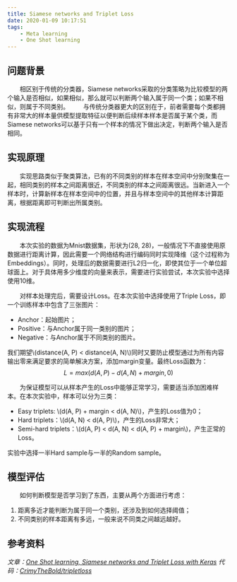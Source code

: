 ```yaml
---
title: Siamese networks and Triplet Loss
date: 2020-01-09 10:17:51
tags: 
    - Meta learning 
    - One Shot learning
---
```


<script type="text/javascript"
   src="https://cdn.mathjax.org/mathjax/latest/MathJax.js?config=TeX-AMS-MML_HTMLorMML">
</script>

## 问题背景
 
&emsp;&emsp;相区别于传统的分类器，Siamese networks采取的分类策略为比较模型的两个输入是否相似，如果相似，那么就可以判断两个输入属于同一个类；如果不相似，则属于不同类别。
&emsp;&emsp;与传统分类器更大的区别在于，前者需要每个类都拥有非常大的样本量供模型提取特征以便判断后续样本样本是否属于某个类，而Siamese networks可以基于只有一个样本的情况下做出决定，判断两个输入是否相同。

## 实现原理

&emsp;&emsp;实现思路类似于聚类算法，已有的不同类别的样本在样本空间中分别聚集在一起，相同类别的样本之间距离很近，不同类别的样本之间距离很远。当新进入一个样本时，计算新样本在样本空间中的位置，并且与样本空间中的其他样本计算距离，根据距离即可判断出所属类别。

## 实现流程

&emsp;&emsp;本次实验的数据为Mnist数据集，形状为(28, 28)，一般情况下不直接使用原数据进行距离计算，因此需要一个网络结构进行编码同时实现降维（这个过程称为Embeddings）。同时，处理后的数据需要进行L2归一化，即使其位于一个单位超球面上。对于具体用多少维度的向量来表示，需要进行实验尝试，本次实验中选择使用10维。

&emsp;&emsp;对样本处理完后，需要设计Loss。在本次实验中选择使用了Triple Loss，即一个训练样本中包含了三张图片：
* Anchor：起始图片；
* Positive：与Anchor属于同一类别的图片；
* Negative：与Anchor属于不同类别的图片。

我们期望\\(distance(A, P) < distance(A, N)\\)同时又要防止模型通过为所有内容输出零来满足要求的简单解决方案，添加margin变量。最终Loss函数为：$$L = max(d(A, P) - d(A, N) + margin, 0)$$

&emsp;&emsp;为保证模型可以从样本产生的Loss中能够正常学习，需要适当添加困难样本。在本次实验中，样本可以分为三类：
* Easy triplets: \\(d(A, P) + margin < d(A, N)\\)，产生的Loss值为0；
* Hard triplets：\\(d(A, N) < d(A, P)\\)，产生的Loss非常大；
* Semi-hard triplets：\\(d(A, P) < d(A, N) < d(A, P) + margin\\)，产生正常的Loss。

实验中选择一半Hard sample与一半的Random sample。

## 模型评估

&emsp;&emsp;如何判断模型是否学习到了东西，主要从两个方面进行考虑：
1. 距离多近才能判断为属于同一个类别，还涉及到如何选择阈值；
2. 不同类别的样本距离有多远，一般来说不同类之间越远越好。

## 参考资料
*文章：[One Shot learning, Siamese networks and Triplet Loss with Keras](https://medium.com/@crimy/one-shot-learning-siamese-networks-and-triplet-loss-with-keras-2885ed022352)*
*代码：[CrimyTheBold/tripletloss](https://github.com/CrimyTheBold/tripletloss/blob/master/02%20-%20tripletloss%20MNIST.ipynb)*
